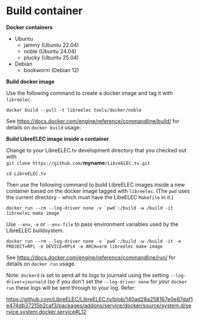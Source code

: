 # Build container

**Docker containers**
- Ubuntu
  - jammy     (Ubuntu 22.04)
  - noble     (Ubuntu 24.04)
  - plucky    (Ubuntu 25.04)
- Debian
  - bookworm  (Debian 12)

**Build docker image**

Use the following command to create a docker image and tag it with `libreelec`.

```
docker build --pull -t libreelec tools/docker/noble
```

See https://docs.docker.com/engine/reference/commandline/build/ for details on `docker build` usage.

**Build LibreELEC image inside a container**

Change to your LibreELEC.tv development directory that you checked out with <br>
 `git clone https://github.com/`**myname**`/LibreELEC.tv.git`

 ```
 cd LibreELEC.tv
 ```

Then use the following command to build LibreELEC images inside a new container based on the docker image tagged with `libreelec`. (The `pwd` uses the current directory - which must have the LibeELEC `Makefile` in it.)

```
docker run --rm --log-driver none -v `pwd`:/build -w /build -it libreelec make image
```

Use `--env`, `-e` or `--env-file` to pass environment variables used by the LibreELEC buildsystem.

```
docker run --rm --log-driver none -v `pwd`:/build -w /build -it -e PROJECT=RPi -e DEVICE=RPi4 -e ARCH=arm libreelec make image
```

See https://docs.docker.com/engine/reference/commandline/run/ for details on `docker run` usage.

Note: `dockerd` is set to send all its logs to journald using the setting `--log-driver=journald` (so if you don't set the `--log-driver none` for your `docker run` these logs will be sent through to your log.
Refer:

https://github.com/LibreELEC/LibreELEC.tv/blob/140ad28a258167e0e87daf1e474db37215b2caf3/packages/addons/service/docker/source/system.d/service.system.docker.service#L12 
